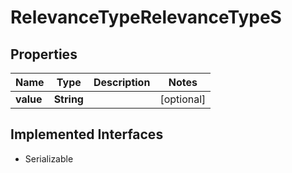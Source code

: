 

# RelevanceTypeRelevanceTypeS


## Properties

Name | Type | Description | Notes
------------ | ------------- | ------------- | -------------
**value** | **String** |  |  [optional]


## Implemented Interfaces

* Serializable


